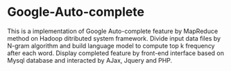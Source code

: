 # Google-Auto-complete
This is a implementation of Google Auto-complete feature by MapReduce method on Hadoop ditributed system framework.
Divide input data files by N-gram algorithm and build language model to compute top k frequency after each word.
Display completed feature by front-end interface based on Mysql database and interacted by AJax, Jquery and PHP.
